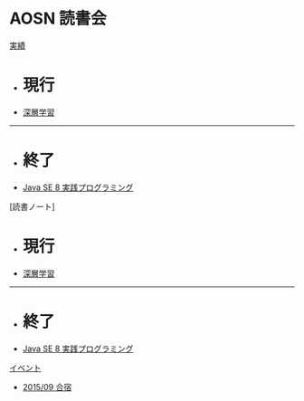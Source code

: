 # AOSN 読書会

[実績]()
 * # 現行
 * [深層学習](/workshop/2-deeplearning.md)
 - - - -
 * # 終了
 * [Java SE 8 実践プログラミング](/workshop/1-java8.md)

[読書ノート]
 * # 現行
 * [深層学習](/note/2-deeplearning.md)
 - - - -
 * # 終了
 * [Java SE 8 実践プログラミング](/note/1-java8.md)

[イベント]()
 * [2015/09 合宿](/event/1-0913camp.md)

